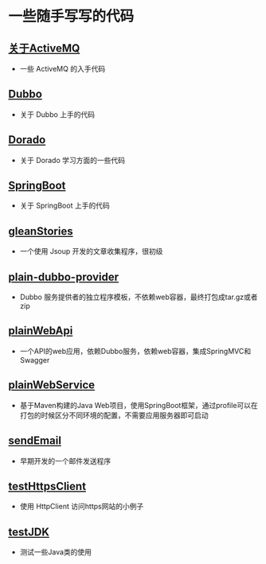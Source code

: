 # 一些随手写写的代码

## [关于ActiveMQ](https://github.com/toulezu/play/tree/master/ActiveMQ)

- 一些 ActiveMQ 的入手代码

## [Dubbo](https://github.com/toulezu/play/tree/master/Dubbo)

- 关于 Dubbo 上手的代码

## [Dorado](https://github.com/toulezu/play/tree/master/Dorado)

- 关于 Dorado 学习方面的一些代码 

## [SpringBoot](https://github.com/toulezu/play/tree/master/SpringBoot)

- 关于 SpringBoot 上手的代码

## [gleanStories](https://github.com/toulezu/play/tree/master/gleanStories)

- 一个使用 Jsoup 开发的文章收集程序，很初级

## [plain-dubbo-provider](https://github.com/toulezu/play/tree/master/plain-dubbo-provider)

- Dubbo 服务提供者的独立程序模板，不依赖web容器，最终打包成tar.gz或者zip

## [plainWebApi](https://github.com/toulezu/play/tree/master/plainWebApi)

- 一个API的web应用，依赖Dubbo服务，依赖web容器，集成SpringMVC和Swagger

## [plainWebService](https://github.com/toulezu/play/tree/master/plainWebService)

- 基于Maven构建的Java Web项目，使用SpringBoot框架，通过profile可以在打包的时候区分不同环境的配置，不需要应用服务器即可启动

## [sendEmail](https://github.com/toulezu/play/tree/master/sendEmail)

- 早期开发的一个邮件发送程序

## [testHttpsClient](https://github.com/toulezu/play/tree/master/testHttpsClient)

- 使用 HttpClient 访问https网站的小例子

## [testJDK](https://github.com/toulezu/play/tree/master/testJDK)

- 测试一些Java类的使用

